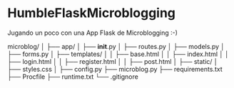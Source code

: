 # HumbleFlaskMicroblogging
Jugando un poco con una App Flask de Microblogging :-)

microblog/
│
├── app/
│   ├── __init__.py
│   ├── routes.py
│   ├── models.py
│   ├── forms.py
│   ├── templates/
│   │   ├── base.html
│   │   ├── index.html
│   │   ├── login.html
│   │   ├── register.html
│   │   ├── post.html
│   ├── static/
│       ├── styles.css
│
├── config.py
├── microblog.py
├── requirements.txt
├── Procfile
├── runtime.txt
└── .gitignore
